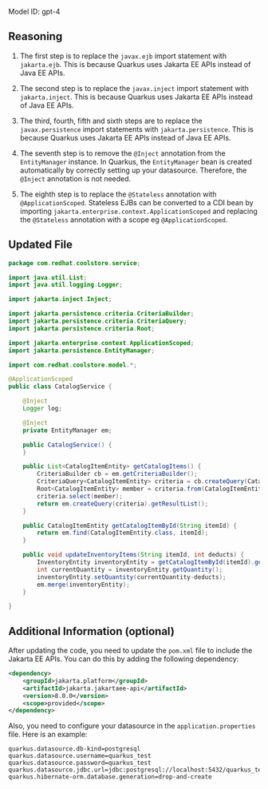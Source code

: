 Model ID: gpt-4
## Reasoning

1. The first step is to replace the `javax.ejb` import statement with `jakarta.ejb`. This is because Quarkus uses Jakarta EE APIs instead of Java EE APIs. 

2. The second step is to replace the `javax.inject` import statement with `jakarta.inject`. This is because Quarkus uses Jakarta EE APIs instead of Java EE APIs. 

3. The third, fourth, fifth and sixth steps are to replace the `javax.persistence` import statements with `jakarta.persistence`. This is because Quarkus uses Jakarta EE APIs instead of Java EE APIs. 

4. The seventh step is to remove the `@Inject` annotation from the `EntityManager` instance. In Quarkus, the `EntityManager` bean is created automatically by correctly setting up your datasource. Therefore, the `@Inject` annotation is not needed.

5. The eighth step is to replace the `@Stateless` annotation with `@ApplicationScoped`. Stateless EJBs can be converted to a CDI bean by importing `jakarta.enterprise.context.ApplicationScoped` and replacing the `@Stateless` annotation with a scope eg `@ApplicationScoped`.

## Updated File

```java
package com.redhat.coolstore.service;

import java.util.List;
import java.util.logging.Logger;

import jakarta.inject.Inject;

import jakarta.persistence.criteria.CriteriaBuilder;
import jakarta.persistence.criteria.CriteriaQuery;
import jakarta.persistence.criteria.Root;

import jakarta.enterprise.context.ApplicationScoped;
import jakarta.persistence.EntityManager;

import com.redhat.coolstore.model.*;

@ApplicationScoped
public class CatalogService {

    @Inject
    Logger log;

    @Inject
    private EntityManager em;

    public CatalogService() {
    }

    public List<CatalogItemEntity> getCatalogItems() {
        CriteriaBuilder cb = em.getCriteriaBuilder();
        CriteriaQuery<CatalogItemEntity> criteria = cb.createQuery(CatalogItemEntity.class);
        Root<CatalogItemEntity> member = criteria.from(CatalogItemEntity.class);
        criteria.select(member);
        return em.createQuery(criteria).getResultList();
    }

    public CatalogItemEntity getCatalogItemById(String itemId) {
        return em.find(CatalogItemEntity.class, itemId);
    }

    public void updateInventoryItems(String itemId, int deducts) {
        InventoryEntity inventoryEntity = getCatalogItemById(itemId).getInventory();
        int currentQuantity = inventoryEntity.getQuantity();
        inventoryEntity.setQuantity(currentQuantity-deducts);
        em.merge(inventoryEntity);
    }

}
```

## Additional Information (optional)

After updating the code, you need to update the `pom.xml` file to include the Jakarta EE APIs. You can do this by adding the following dependency:

```xml
<dependency>
    <groupId>jakarta.platform</groupId>
    <artifactId>jakarta.jakartaee-api</artifactId>
    <version>8.0.0</version>
    <scope>provided</scope>
</dependency>
```

Also, you need to configure your datasource in the `application.properties` file. Here is an example:

```properties
quarkus.datasource.db-kind=postgresql
quarkus.datasource.username=quarkus_test
quarkus.datasource.password=quarkus_test
quarkus.datasource.jdbc.url=jdbc:postgresql://localhost:5432/quarkus_test
quarkus.hibernate-orm.database.generation=drop-and-create
```